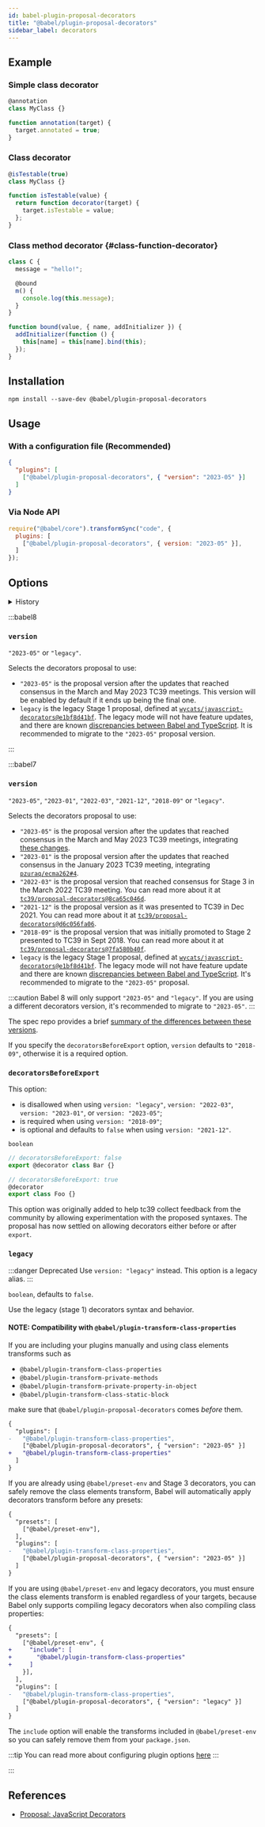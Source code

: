 ```yaml
---
id: babel-plugin-proposal-decorators
title: "@babel/plugin-proposal-decorators"
sidebar_label: decorators
---
```


## Example

### Simple class decorator

```js title="JavaScript"
@annotation
class MyClass {}

function annotation(target) {
  target.annotated = true;
}
```

### Class decorator

```js title="JavaScript"
@isTestable(true)
class MyClass {}

function isTestable(value) {
  return function decorator(target) {
    target.isTestable = value;
  };
}
```

### Class method decorator {#class-function-decorator}

```js title="JavaScript"
class C {
  message = "hello!";

  @bound
  m() {
    console.log(this.message);
  }
}

function bound(value, { name, addInitializer }) {
  addInitializer(function () {
    this[name] = this[name].bind(this);
  });
}
```

## Installation

```shell npm2yarn
npm install --save-dev @babel/plugin-proposal-decorators
```

## Usage

### With a configuration file (Recommended)

```json title="babel.config.json"
{
  "plugins": [
    ["@babel/plugin-proposal-decorators", { "version": "2023-05" }]
  ]
}
```

### Via Node API

```js title="JavaScript"
require("@babel/core").transformSync("code", {
  plugins: [
    ["@babel/plugin-proposal-decorators", { version: "2023-05" }],
  ]
});
```

## Options

<details>
  <summary>History</summary>

| Version | Changes |
| --- | --- |
| `v7.22.0` | Added support for `version: "2023-05"` |
| `v7.21.0` | Added support for `version: "2023-01"` |
| `v7.19.0` | Added support for `version: "2022-03"` |
| `v7.17.0` | Added the `version` option with support for `"2021-12"`, `"2018-09"` and `"legacy"` |
</details>

:::babel8

### `version`

`"2023-05"` or `"legacy"`.

Selects the decorators proposal to use:
- `"2023-05"` is the proposal version after the updates that reached consensus in the March and May 2023 TC39 meetings. This version will be enabled by default if it ends up being the final one.
- `legacy` is the legacy Stage 1 proposal, defined at [`wycats/javascript-decorators@e1bf8d41bf`](https://github.com/wycats/javascript-decorators/blob/e1bf8d41bfa2591d949dd3bbf013514c8904b913/README.md). The legacy mode will not have feature updates, and there are known [discrepancies between Babel and TypeScript](https://github.com/babel/babel/issues/8864#issuecomment-688535867). It is recommended to migrate to the `"2023-05"` proposal version.

:::

:::babel7

### `version`

`"2023-05"`, `"2023-01"`, `"2022-03"`, `"2021-12"`, `"2018-09"` or `"legacy"`.

Selects the decorators proposal to use:
- `"2023-05"` is the proposal version after the updates that reached consensus in the March and May 2023 TC39 meetings, integrating [these changes](https://github.com/pzuraq/ecma262/compare/e86128e13b63a3c2efc3728f76c8332756752b02...c4465e44d514c6c1dba810487ec2721ccd6b08f9).
- `"2023-01"` is the proposal version after the updates that reached consensus in the January 2023 TC39 meeting, integrating [`pzuraq/ecma262#4`](https://github.com/pzuraq/ecma262/pull/4).
- `"2022-03"` is the proposal version that reached consensus for Stage 3 in the March 2022 TC39 meeting. You can read more about it at [`tc39/proposal-decorators@8ca65c046d`](https://github.com/tc39/proposal-decorators/tree/8ca65c046dd5e9aa3846a1fe5df343a6f7efd9f8).
- `"2021-12"` is the proposal version as it was presented to TC39 in Dec 2021. You can read more about it at [`tc39/proposal-decorators@d6c056fa06`](https://github.com/tc39/proposal-decorators/tree/d6c056fa061646178c34f361bad33d583316dc85).
- `"2018-09"` is the proposal version that was initially promoted to Stage 2 presented to TC39 in Sept 2018.  You can read more about it at [`tc39/proposal-decorators@7fa580b40f`](https://github.com/tc39/proposal-decorators/tree/7fa580b40f2c19c561511ea2c978e307ae689a1b).
- `legacy` is the legacy Stage 1 proposal, defined at [`wycats/javascript-decorators@e1bf8d41bf`](https://github.com/wycats/javascript-decorators/blob/e1bf8d41bfa2591d949dd3bbf013514c8904b913/README.md). The legacy mode will not have feature update and there are known [discrepancies between Babel and TypeScript](https://github.com/babel/babel/issues/8864#issuecomment-688535867). It's recommended to migrate to the `"2023-05"` proposal.

:::caution
Babel 8 will only support `"2023-05"` and `"legacy"`. If you are using a different decorators version, it's recommended to migrate to `"2023-05"`.
:::

The spec repo provides a brief [summary of the differences between these versions](https://github.com/tc39/proposal-decorators#how-does-this-proposal-compare-to-other-versions-of-decorators).

If you specify the `decoratorsBeforeExport` option, `version` defaults to `"2018-09"`, otherwise it is a required option.

### `decoratorsBeforeExport`

This option:
- is disallowed when using `version: "legacy"`, `version: "2022-03"`, `version: "2023-01"`, or `version: "2023-05"`;
- is required when using `version: "2018-09"`;
- is optional and defaults to `false` when using `version: "2021-12"`.

`boolean`

```js title="JavaScript"
// decoratorsBeforeExport: false
export @decorator class Bar {}

// decoratorsBeforeExport: true
@decorator
export class Foo {}
```

This option was originally added to help tc39 collect feedback from the community by allowing experimentation with the proposed syntaxes. The proposal has now settled on allowing decorators either before or after `export`.

### `legacy`

:::danger Deprecated
Use `version: "legacy"` instead. This option is a legacy alias.
:::

`boolean`, defaults to `false`.

Use the legacy (stage 1) decorators syntax and behavior.

#### NOTE: Compatibility with `@babel/plugin-transform-class-properties`

If you are including your plugins manually and using class elements transforms such as
- `@babel/plugin-transform-class-properties`
- `@babel/plugin-transform-private-methods`
- `@babel/plugin-transform-private-property-in-object`
- `@babel/plugin-transform-class-static-block`

make sure that `@babel/plugin-proposal-decorators` comes _before_ them.

```diff title="babel.config.json"
{
  "plugins": [
-   "@babel/plugin-transform-class-properties",
    ["@babel/plugin-proposal-decorators", { "version": "2023-05" }]
+   "@babel/plugin-transform-class-properties"
  ]
}
```

If you are already using `@babel/preset-env` and Stage 3 decorators, you can safely remove the
class elements transform, Babel will automatically apply decorators transform before any presets:

```diff title="babel.config.json"
{
  "presets": [
    ["@babel/preset-env"],
  ],
  "plugins": [
-   "@babel/plugin-transform-class-properties",
    ["@babel/plugin-proposal-decorators", { "version": "2023-05" }]
  ]
}
```

If you are using `@babel/preset-env` and legacy decorators, you must ensure the class elements transform is enabled regardless of your targets, because Babel only supports compiling legacy decorators when also compiling class properties:

```diff title="babel.config.json"
{
  "presets": [
    ["@babel/preset-env", {
+     "include": [
+       "@babel/plugin-transform-class-properties"
+     ]
    }],
  ],
  "plugins": [
-   "@babel/plugin-transform-class-properties",
    ["@babel/plugin-proposal-decorators", { "version": "legacy" }]
  ]
}
```

The `include` option will enable the transforms included in `@babel/preset-env` so you can safely remove them from your `package.json`.

:::tip
You can read more about configuring plugin options [here](https://babeljs.io/docs/en/plugins#plugin-options)
:::

:::

## References

- [Proposal: JavaScript Decorators](https://github.com/tc39/proposal-decorators)
